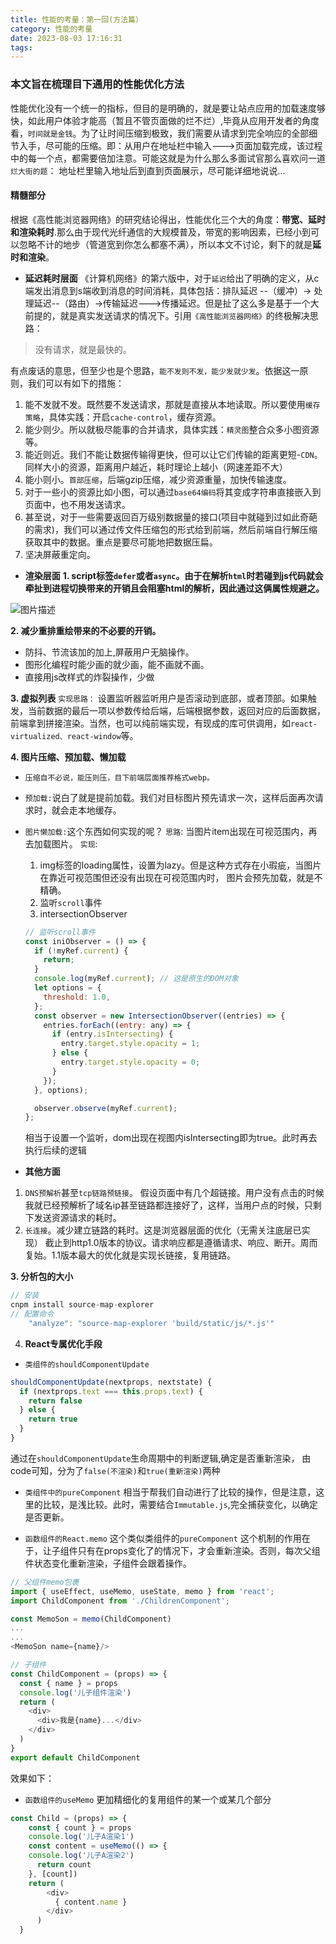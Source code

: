 ```yaml
---
title: 性能的考量：第一回(方法篇）
category: 性能的考量
date: 2023-08-03 17:16:31
tags:
---
```


### 本文旨在梳理目下通用的性能优化方法

性能优化没有一个统一的指标，但目的是明确的，就是要让站点应用的加载速度够快，如此用户体验才能高（暂且不管页面做的烂不烂）,毕竟从应用开发者的角度看，`时间就是金钱`。为了让时间压缩到极致，我们需要从请求到完全响应的全部细节入手，尽可能的压缩。即：从用户在地址栏中输入--->页面加载完成，该过程中的每一个点，都需要倍加注意。可能这就是为什么那么多面试官那么喜欢问一道`烂大街的题`： 地址栏里输入地址后到直到页面展示，尽可能详细地说说...

#### 精髓部分
根据《高性能浏览器网络》的研究结论得出，性能优化三个大的角度：**带宽、延时和渲染耗时**.那么由于现代光纤通信的大规模普及，带宽的影响因素，已经小到可以忽略不计的地步（管道宽到你怎么都塞不满），所以本文不讨论，剩下的就是**延时和渲染**。


- **延迟耗时层面**
《计算机网络》的第六版中，对于`延迟`给出了明确的定义，从c端发出消息到s端收到消息的时间消耗，具体包括：排队延迟 --（缓冲）-> 处理延迟--（路由）->传输延迟--->传播延迟。但是扯了这么多是基于一个大前提的，就是真实发送请求的情况下。引用`《高性能浏览器网络》`的终极解决思路：
> 没有请求，就是最快的。

有点废话的意思，但至少也是个思路，`能不发则不发，能少发就少发`。依据这一原则，我们可以有如下的措施：
1. 能不发就不发。既然要不发送请求，那就是直接从本地读取。所以要使用`缓存策略`，具体实践：开启`cache-control`，缓存资源。
2. 能少则少。所以就极尽能事的合并请求，具体实践：`精灵图`整合众多小图资源等。
3. 能近则近。我们不能让数据传输得更快，但可以让它们传输的距离更短-`CDN`。同样大小的资源，距离用户越近，耗时理论上越小（网速差距不大）
4. 能小则小。`首部压缩`，后端gzip压缩，减少资源重量，加快传输速度。
5. 对于一些小的资源比如小图，可以通过`base64编码`将其变成字符串直接嵌入到页面中，也不用发送请求。
6. 甚至说，对于一些需要返回百万级别数据量的接口(项目中就碰到过如此奇葩的需求)，我们可以通过传文件压缩包的形式给到前端，然后前端自行解压缩获取其中的数据。重点是要尽可能地把数据压扁。
7. 坚决屏蔽重定向。

- **渲染层面**
**1. script标签`defer`或者`async`。由于在解析`html`时若碰到js代码就会牵扯到进程切换带来的开销且会阻塞html的解析，因此通过这俩属性规避之。**
<img src="/img/defer.png" alt="图片描述">

**2. 减少重排重绘带来的不必要的开销。**
- 防抖、节流该加的加上,屏蔽用户无脑操作。
- 图形化编程时能少画的就少画，能不画就不画。
- 直接用js改样式的炸裂操作，少做

**3. 虚拟列表**
`实现思路：` 设置监听器监听用户是否滚动到底部，或者顶部。如果触发，当前数据的最后一项以参数传给后端，后端根据参数，返回对应的后面数据， 前端拿到拼接渲染。当然，也可以纯前端实现，有现成的库可供调用，如`react-virtualized、react-window`等。

**4. 图片压缩、预加载、懒加载**
- `压缩自不必说，能压则压，目下前端层面推荐格式webp。`
- `预加载:`说白了就是提前加载。我们对目标图片预先请求一次，这样后面再次请求时，就会走本地缓存。
- `图片懒加载:`这个东西如何实现的呢？
`思路`: 当图片item出现在可视范围内，再去加载图片。
`实现`: 
    1. img标签的loading属性，设置为lazy。但是这种方式存在小瑕疵，当图片在靠近可视范围但还没有出现在可视范围内时， 图片会预先加载，就是不精确。
    2. 监听`scroll`事件
    3. intersectionObserver

    ```javascript
    // 监听scroll事件
    const iniObserver = () => {
      if (!myRef.current) {
        return;
      }
      console.log(myRef.current); // 这是原生的DOM对象
      let options = {
        threshold: 1.0,
      };
      const observer = new IntersectionObserver((entries) => {
        entries.forEach((entry: any) => {
          if (entry.isIntersecting) {
            entry.target.style.opacity = 1;
          } else {
            entry.target.style.opacity = 0;
          }
        });
      }, options);

      observer.observe(myRef.current);
    };
    ```
    相当于设置一个监听，dom出现在视图内isIntersecting即为true。此时再去执行后续的逻辑

- **其他方面**
1. `DNS预解析`甚至`tcp链路预链接`。
假设页面中有几个超链接。用户没有点击的时候我就已经预解析了域名ip甚至链路都连接好了，这样，当用户点的时候，只剩下发送资源请求的耗时。
2. `长连接`。减少建立链路的耗时。这是浏览器层面的优化（无需关注底层已实现）
截止到http1.0版本的协议。请求响应都是遵循请求、响应、断开。周而复始。1.1版本最大的优化就是实现长链接，复用链路。

**3. 分析包的大小**
```javascript
// 安装
cnpm install source-map-explorer
// 配置命令
    "analyze": "source-map-explorer 'build/static/js/*.js'"
```

4. **React专属优化手段**
- `类组件的shouldComponentUpdate`

```javascript
shouldComponentUpdate(nextprops, nextstate) {
  if (nextprops.text === this.props.text) {
    return false
  } else {
    return true
  }
}

```
通过在`shouldComponentUpdate`生命周期中的判断逻辑,确定是否重新渲染， 由code可知，分为了`false(不渲染)`和`true(重新渲染)`两种

- `类组件中的pureComponent`
相当于帮我们自动进行了比较的操作，但是注意，这里的比较，是浅比较。此时，需要结合`Immutable.js`,完全捕获变化，以确定是否更新。

- `函数组件的React.memo`
这个类似类组件的`pureComponent`
这个机制的作用在于，让子组件只有在props变化了的情况下，才会重新渲染。否则，每次父组件状态变化重新渲染，子组件会跟着操作。

```javascript
// 父组件memo包裹
import { useEffect, useMemo, useState, memo } from 'react';
import ChildComponent from './ChildrenComponent';

const MemoSon = memo(ChildComponent)
...
...
<MemoSon name={name}/>

// 子组件
const ChildComponent = (props) => {
  const { name } = props
  console.log('儿子组件渲染')
  return (
    <div>
      <div>我是{name}...</div>
    </div>
  )
}
export default ChildComponent
```
效果如下：
<img src="/img/react_memo.gif" alt="">

- `函数组件的useMemo`
更加精细化的复用组件的某一个或某几个部分
```javascript
const Child = (props) => {
    const { count } = props
    console.log('儿子A渲染1')
    const content = useMemo(() => {
    console.log('儿子A渲染2')
      return count
    }, [count])
    return (
        <div>
          { content.name }
        </div>
      )
  }
```